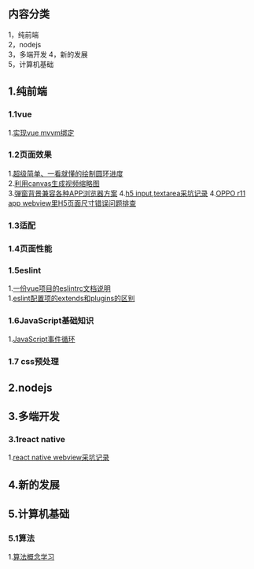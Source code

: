 ## 内容分类
1，纯前端  
2，nodejs  
3，多端开发 
4，新的发展  
5，计算机基础
## 1.纯前端 
### 1.1vue
 1.[实现vue mvvm绑定](https://github.com/calali/mvvm)

### 1.2页面效果
1.[超级简单、一看就懂的绘制圆环进度](https://github.com/liqiuhui/blog/issues/4)  
2.[利用canvas生成视频缩略图](https://github.com/liqiuhui/blog/issues/2)  
3.[弹窗背景兼容各种APP浏览器方案](https://github.com/liqiuhui/blog/issues/19) 
4.[h5 input,textarea采坑记录](https://github.com/liqiuhui/blog/issues/21) 
4.[OPPO r11 app webview里H5页面尺寸错误问题排查](https://github.com/liqiuhui/blog/issues/20) 

### 1.3适配


### 1.4页面性能

### 1.5eslint
1.[一份vue项目的eslintrc文档说明](https://github.com/liqiuhui/blog/issues/25)  
1.[eslint配置项的extends和plugins的区别](https://github.com/liqiuhui/blog/issues/26)

### 1.6JavaScript基础知识
1.[JavaScript事件循环](https://github.com/liqiuhui/blog/issues/17)  

### 1.7 css预处理

## 2.nodejs


## 3.多端开发
### 3.1react native
1.[react native webview采坑记录](https://github.com/liqiuhui/blog/issues/22)  



## 4.新的发展


## 5.计算机基础
### 5.1算法
1.[算法概念学习](https://github.com/liqiuhui/blog/issues/16)

